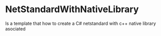 # NetStandardWithNativeLibrary
Is a template that how to create a C# netstandard with c++ native library asociated
